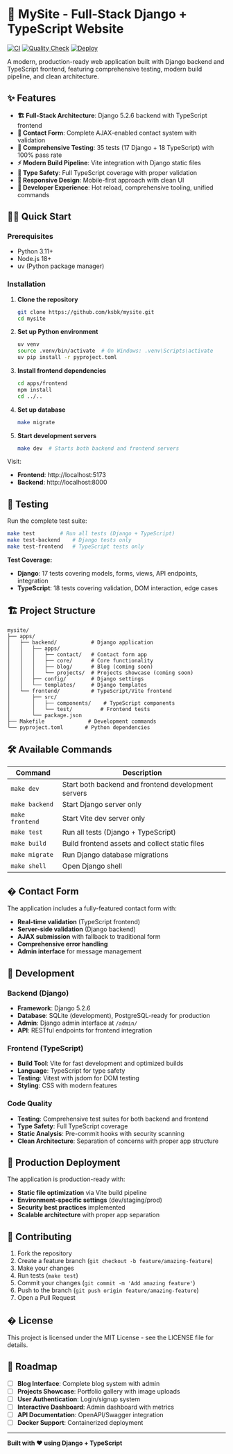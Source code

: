 # 🚀 MySite - Full-Stack Django + TypeScript Website

[![CI](https://github.com/ksbk/mysite/actions/workflows/ci.yml/badge.svg)](https://github.com/ksbk/mysite/actions/workflows/ci.yml)
[![Quality Check](https://github.com/ksbk/mysite/actions/workflows/quality-check.yml/badge.svg)](https://github.com/ksbk/mysite/actions/workflows/quality-check.yml)
[![Deploy](https://github.com/ksbk/mysite/actions/workflows/deploy.yml/badge.svg)](https://github.com/ksbk/mysite/actions/workflows/deploy.yml)

A modern, production-ready web application built with Django backend and TypeScript frontend, featuring comprehensive testing, modern build pipeline, and clean architecture.

## ✨ Features

- **🏗️ Full-Stack Architecture**: Django 5.2.6 backend with TypeScript frontend
- **📧 Contact Form**: Complete AJAX-enabled contact system with validation
- **🧪 Comprehensive Testing**: 35 tests (17 Django + 18 TypeScript) with 100% pass rate
- **⚡ Modern Build Pipeline**: Vite integration with Django static files
- **🎯 Type Safety**: Full TypeScript coverage with proper validation
- **📱 Responsive Design**: Mobile-first approach with clean UI
- **🔧 Developer Experience**: Hot reload, comprehensive tooling, unified commands

## 🏃‍♂️ Quick Start

### Prerequisites
- Python 3.11+
- Node.js 18+
- uv (Python package manager)

### Installation

1. **Clone the repository**
   ```bash
   git clone https://github.com/ksbk/mysite.git
   cd mysite
   ```

2. **Set up Python environment**
   ```bash
   uv venv
   source .venv/bin/activate  # On Windows: .venv\Scripts\activate
   uv pip install -r pyproject.toml
   ```

3. **Install frontend dependencies**
   ```bash
   cd apps/frontend
   npm install
   cd ../..
   ```

4. **Set up database**
   ```bash
   make migrate
   ```

5. **Start development servers**
   ```bash
   make dev  # Starts both backend and frontend servers
   ```

Visit:
- **Frontend**: http://localhost:5173
- **Backend**: http://localhost:8000

## 🧪 Testing

Run the complete test suite:
```bash
make test        # Run all tests (Django + TypeScript)
make test-backend    # Django tests only
make test-frontend   # TypeScript tests only
```

**Test Coverage:**
- **Django**: 17 tests covering models, forms, views, API endpoints, integration
- **TypeScript**: 18 tests covering validation, DOM interaction, edge cases

## 🏗️ Project Structure

```
mysite/
├── apps/
│   ├── backend/           # Django application
│   │   ├── apps/
│   │   │   ├── contact/   # Contact form app
│   │   │   ├── core/      # Core functionality
│   │   │   ├── blog/      # Blog (coming soon)
│   │   │   └── projects/  # Projects showcase (coming soon)
│   │   ├── config/        # Django settings
│   │   └── templates/     # Django templates
│   └── frontend/          # TypeScript/Vite frontend
│       ├── src/
│       │   ├── components/    # TypeScript components
│       │   └── test/         # Frontend tests
│       └── package.json
├── Makefile              # Development commands
└── pyproject.toml       # Python dependencies
```

## 🛠️ Available Commands

| Command | Description |
|---------|-------------|
| `make dev` | Start both backend and frontend development servers |
| `make backend` | Start Django server only |
| `make frontend` | Start Vite dev server only |
| `make test` | Run all tests (Django + TypeScript) |
| `make build` | Build frontend assets and collect static files |
| `make migrate` | Run Django database migrations |
| `make shell` | Open Django shell |

## � Contact Form

The application includes a fully-featured contact form with:

- **Real-time validation** (TypeScript frontend)
- **Server-side validation** (Django backend)
- **AJAX submission** with fallback to traditional form
- **Comprehensive error handling**
- **Admin interface** for message management

## 🔧 Development

### Backend (Django)
- **Framework**: Django 5.2.6
- **Database**: SQLite (development), PostgreSQL-ready for production
- **Admin**: Django admin interface at `/admin/`
- **API**: RESTful endpoints for frontend integration

### Frontend (TypeScript)
- **Build Tool**: Vite for fast development and optimized builds
- **Language**: TypeScript for type safety
- **Testing**: Vitest with jsdom for DOM testing
- **Styling**: CSS with modern features

### Code Quality
- **Testing**: Comprehensive test suites for both backend and frontend
- **Type Safety**: Full TypeScript coverage
- **Static Analysis**: Pre-commit hooks with security scanning
- **Clean Architecture**: Separation of concerns with proper app structure

## 🚀 Production Deployment

The application is production-ready with:

- **Static file optimization** via Vite build pipeline
- **Environment-specific settings** (dev/staging/prod)
- **Security best practices** implemented
- **Scalable architecture** with proper app separation

## 🤝 Contributing

1. Fork the repository
2. Create a feature branch (`git checkout -b feature/amazing-feature`)
3. Make your changes
4. Run tests (`make test`)
5. Commit your changes (`git commit -m 'Add amazing feature'`)
6. Push to the branch (`git push origin feature/amazing-feature`)
7. Open a Pull Request

## � License

This project is licensed under the MIT License - see the LICENSE file for details.

## 🎯 Roadmap

- [ ] **Blog Interface**: Complete blog system with admin
- [ ] **Projects Showcase**: Portfolio gallery with image uploads
- [ ] **User Authentication**: Login/signup system
- [ ] **Interactive Dashboard**: Admin dashboard with metrics
- [ ] **API Documentation**: OpenAPI/Swagger integration
- [ ] **Docker Support**: Containerized deployment

---

**Built with ❤️ using Django + TypeScript**
